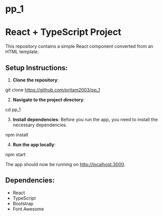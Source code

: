 # pp_1
# React + TypeScript Project

This repository contains a simple React component converted from an HTML template.

## Setup Instructions:

1. **Clone the repository**:

git clone https://github.com/pritam2003/pp_1

2. **Navigate to the project directory**:

cd pp_1

3. **Install dependencies**:
Before you run the app, you need to install the necessary dependencies.

npm install

4. **Run the app locally**:

npm start

The app should now be running on [http://localhost:3000](http://localhost:3000).

## Dependencies:

- React
- TypeScript
- Bootstrap
- Font Awesome


